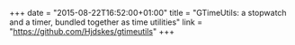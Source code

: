 +++
date = "2015-08-22T16:52:00+01:00"
title = "GTimeUtils: a stopwatch and a timer, bundled together as time utilities"
link = "https://github.com/Hjdskes/gtimeutils"
+++
